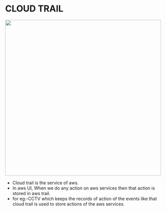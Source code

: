 # **CLOUD TRAIL**

<img src="images/awstrial.png" width=500>

* Cloud trail is the service of aws.
* In aws UI, When we do any action on aws services then that action is stored in aws trail.
* for eg:-CCTV which keeps the records of action of the events like that cloud trail is used to store actions of the aws services.
